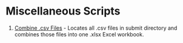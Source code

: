 # Miscellaneous Scripts


1. [Combine .csv Files](combine_csv_files.md) - Locates all .csv files in submit directory and combines those files into one .xlsx Excel workbook.